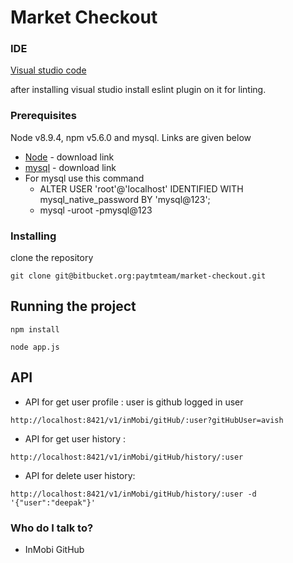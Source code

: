 # Market Checkout

### IDE

[Visual studio code](https://code.visualstudio.com/)

after installing visual studio install eslint plugin on it for linting.

### Prerequisites

Node v8.9.4, npm v5.6.0 and mysql. Links are given below

* [Node](https://nodejs.org/en/) - download link
* [mysql](https://dev.mysql.com/downloads/mysql/) - download link
* For mysql use this command 
   * ALTER USER 'root'@'localhost' IDENTIFIED WITH mysql_native_password BY 'mysql@123';
   * mysql -uroot -pmysql@123

### Installing

clone the  repository
```
git clone git@bitbucket.org:paytmteam/market-checkout.git
```

## Running the project

```
npm install
```

```
node app.js
```

## API
* API for get user profile :  user is github logged in user
```
http://localhost:8421/v1/inMobi/gitHub/:user?gitHubUser=avish
```
* API for get user history :
```
http://localhost:8421/v1/inMobi/gitHub/history/:user
```

* API for delete user history:
```
http://localhost:8421/v1/inMobi/gitHub/history/:user -d '{"user":"deepak"}'
```



### Who do I talk to? ###

* InMobi GitHub